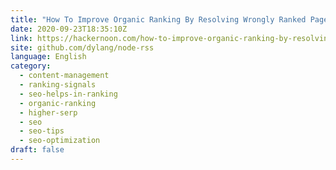 ```yaml
---
title: "How To Improve Organic Ranking By Resolving Wrongly Ranked Pages?"
date: 2020-09-23T18:35:10Z
link: https://hackernoon.com/how-to-improve-organic-ranking-by-resolving-wrongly-ranked-pages-sfo3td3?source=rss&utm_medium=RSS&utm_source=news.12bit.vn
site: github.com/dylang/node-rss
language: English
category:
  - content-management
  - ranking-signals
  - seo-helps-in-ranking
  - organic-ranking
  - higher-serp
  - seo
  - seo-tips
  - seo-optimization
draft: false
---
```

